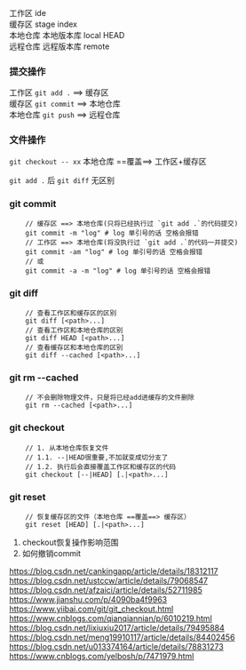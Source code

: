 工作区 ide  
缓存区 stage index  
本地仓库 本地版本库 local HEAD  
远程仓库 远程版本库 remote  
  
### 提交操作 ###
工作区 `git add .` ==> 缓存区  
缓存区 `git commit` ==> 本地仓库  
本地仓库 `git push` ==> 远程仓库  

### 文件操作 ###
`git checkout -- xx` 本地仓库 ==覆盖==> 工作区+缓存区

`git add .` 后 `git diff` 无区别  

### git commit ###
``` shell
    // 缓存区 ==> 本地仓库(只将已经执行过 `git add .`的代码提交)
    git commit -m "log" # log 单引号的话 空格会报错
    // 工作区 ==> 本地仓库(将没执行过 `git add .`的代码一并提交)
    git commit -am "log" # log 单引号的话 空格会报错
    // 或
    git commit -a -m "log" # log 单引号的话 空格会报错
```
  
### git diff ### 
``` shell
    // 查看工作区和缓存区的区别
    git diff [<path>...]
    // 查看工作区和本地仓库的区别
    git diff HEAD [<path>...]
    // 查看缓存区和本地仓库的区别
    git diff --cached [<path>...]
```

### git rm --cached ###   
``` shell
    // 不会删除物理文件，只是将已经add进缓存的文件删除
    git rm --cached [<path>...]
```

### git checkout ###
``` shell
    // 1. 从本地仓库恢复文件
    // 1.1. --|HEAD很重要,不加就变成切分支了
    // 1.2. 执行后会直接覆盖工作区和缓存区的代码
    git checkout [--|HEAD] [.|<path>...]
```

### git reset ###
``` shell
    // 恢复缓存区的文件（本地仓库 ==覆盖==> 缓存区）
    git reset [HEAD] [.|<path>...]
```

1. checkout恢复操作影响范围
2. 如何撤销commit

https://blog.csdn.net/cankingapp/article/details/18312117
https://blog.csdn.net/ustccw/article/details/79068547
https://blog.csdn.net/afzaici/article/details/52711985
https://www.jianshu.com/p/4090ba4f9963
https://www.yiibai.com/git/git_checkout.html
https://www.cnblogs.com/qianqiannian/p/6010219.html
https://blog.csdn.net/lixiuxiu2017/article/details/79495884
https://blog.csdn.net/meng19910117/article/details/84402456
https://blog.csdn.net/u013374164/article/details/78831273
https://www.cnblogs.com/yelbosh/p/7471979.html